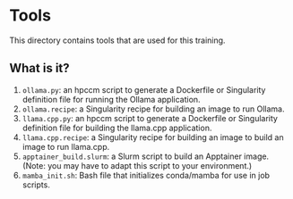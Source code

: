 # Tools

This directory contains tools that are used for this training.


## What is it?

1. `ollama.py`: an hpccm script to generate a Dockerfile or Singularity
   definition file for running the Ollama application.
1. `ollama.recipe`: a Singularity recipe for building an image to run
   Ollama.
1. `llama.cpp.py`: an hpccm script to generate a Dockerfile or Singularity
   definition file for building the llama.cpp application.
1. `llama.cpp.recipe`: a Singularity recipe for building an image to build
   an image to run llama.cpp.
1. `apptainer_build.slurm`: a Slurm script to build an Apptainer image.
   (Note: you may have to adapt this script to your environment.)
1. `mamba_init.sh`: Bash file that initializes conda/mamba for use in job
   scripts.
